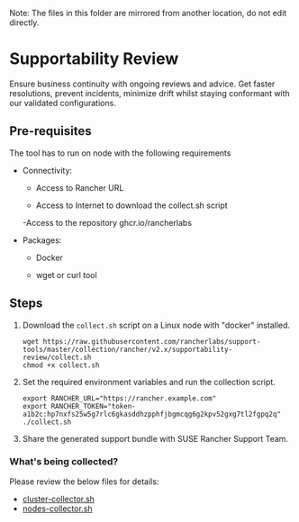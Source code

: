 Note: The files in this folder are mirrored from another location, do not edit directly.

# Supportability Review

Ensure business continuity with ongoing reviews and advice. Get faster resolutions, prevent incidents, minimize drift whilst staying conformant with our validated configurations.

## Pre-requisites

The tool has to run on node with the following requirements
  - Connectivity: 
      - Access to Rancher URL
                
      - Access to Internet to download the collect.sh script
      
      -Access to the repository ghcr.io/rancherlabs
                
  - Packages:  
      - Docker
       
      - wget or curl tool 

## Steps

1. Download the `collect.sh` script on a Linux node with "docker" installed.
    ```shell
    wget https://raw.githubusercontent.com/rancherlabs/support-tools/master/collection/rancher/v2.x/supportability-review/collect.sh
    chmod +x collect.sh
    ```

2. Set the required environment variables and run the collection script.
    ```shell
   export RANCHER_URL="https://rancher.example.com"
   export RANCHER_TOKEN="token-a1b2c:hp7nxfs25w5g7rlc6gkasddhzpphfjbgmcqg6g2kpv52gxg7tl2fgpq2q"
   ./collect.sh
   ```

3. Share the generated support bundle with SUSE Rancher Support Team.

### What's being collected?

Please review the below files for details:

- [cluster-collector.sh](./cluster-collector.sh)
- [nodes-collector.sh](./nodes-collector.sh)
